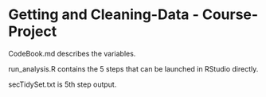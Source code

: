 # Getting and Cleaning-Data - Course-Project

CodeBook.md describes the variables.

run_analysis.R contains the 5 steps that can be launched in RStudio directly.

secTidySet.txt is 5th step output.
